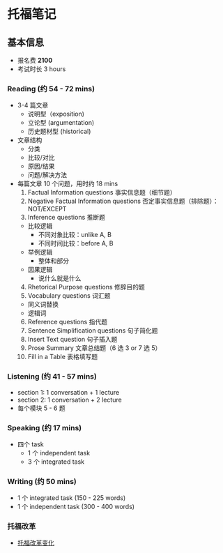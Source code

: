 # 托福笔记

## 基本信息 

- 报名费 **2100**
- 考试时长 3 hours

### Reading (约 54 - 72 mins)

- 3-4 篇文章
  - 说明型（exposition)
  - 立论型 (argumentation)
  - 历史题材型 (historical)
- 文章结构
  - 分类
  - 比较/对比
  - 原因/结果
  - 问题/解决方法
- 每篇文章 10 个问题，用时约 18 mins
  1. Factual Information questions 事实信息题（细节题）
  2. Negative Factual Information questions 否定事实信息题（排除题）：NOT/EXCEPT
  3. Inference questions 推断题
    - 比较逻辑
      - 不同对象比较：unlike A, B
      - 不同时间比较：before A, B
    - 举例逻辑
      - 整体和部分
    - 因果逻辑
      - 说什么就是什么
  4. Rhetorical Purpose questions 修辞目的题
  5. Vocabulary questions 词汇题
    - 同义词替换
    - 逻辑词
  6. Reference questions 指代题
  7. Sentence Simplification questions 句子简化题
  8. Insert Text question 句子插入题
  9. Prose Summary 文章总结题（6 选 3 or 7 选 5）
  10. Fill in a Table 表格填写题

### Listening (约 41 - 57 mins)

- section 1: 1 conversation + 1 lecture
- section 2: 1 conversation + 2 lecture
- 每个模块 5 - 6 题

### Speaking (约 17 mins)

- 四个 task
  - 1 个 independent task
  - 3 个 integrated task

### Writing (约 50 mins)

- 1 个 integrated task (150 - 225 words)
- 1 个 independent task (300 - 400 words)


### 托福改革

- [托福改革变化](http://toefl.xdf.cn/201905/10920127.html)